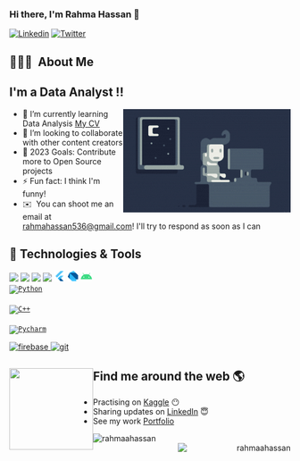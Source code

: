 ### Hi there, I'm Rahma Hassan 👋 

[![Linkedin](https://img.shields.io/badge/-Rahma-blue?style=flat-square&logo=Linkedin&logoColor=white&link=https://https://www.linkedin.com/in/rahma-hassan-profile/)](https://www.linkedin.com/in/rahma-hassan-profile/)
[![Twitter](https://img.shields.io/badge/-Rahma-blue?style=flat-square&logo=twitter&logoColor=white&link=https://twitter.com/1rahmahassan)](https://twitter.com/1rahmahassan)


## 👩🏻‍💻 &nbsp;About Me

## I'm a Data Analyst !!

<img alt="Night Coding" src="https://raw.githubusercontent.com/AVS1508/AVS1508/master/assets/Night-Coding.gif" align="right"/>

- 🌱 I’m currently learning Data Analysis <a href="https://docs.google.com/document/d/1UM-KK6nBnLL2iB4DfSMceYXjgLj1KiZwyRPEYhNH8wg/edit?usp=sharing">My CV</a> 
- 🤝 I’m looking to collaborate with other content creators
- 🥅 2023 Goals: Contribute more to Open Source projects
- ⚡ Fun fact: I think I'm funny!
- ✉️ &nbsp;You can shoot me an email at rahmahassan536@gmail.com! I'll try to respond as soon as I can


## 🔧 Technologies & Tools

![](https://img.shields.io/badge/Editor-VS_Code-informational?style=flat&logo=visual-studio-code&logoColor=white&color=6aa6f8)
![](https://img.shields.io/badge/Code-Dart-blue)
![](https://img.shields.io/badge/SQL-green)
![](https://img.shields.io/badge/Tools-Git-blue)
<code><img height="20" src="https://raw.githubusercontent.com/github/explore/80688e429a7d4ef2fca1e82350fe8e3517d3494d/topics/flutter/flutter.png"></code>
<code><img height="20" src="https://raw.githubusercontent.com/github/explore/80688e429a7d4ef2fca1e82350fe8e3517d3494d/topics/dart/dart.png"></code>
<code><img height="20" src="https://raw.githubusercontent.com/github/explore/80688e429a7d4ef2fca1e82350fe8e3517d3494d/topics/android/android.png"></code>
[<code  >
<img alt="Python" width="26px" src="https://raw.githubusercontent.com/SamirPaulb/assets/main/python.png">
</code>](#)
[<code >
<img alt="C++" width="26px" src="https://raw.githubusercontent.com/SamirPaulb/assets/main/cpp.png" />
</code>](#)
[<code >
<img alt="Pycharm" width="26px" src="https://raw.githubusercontent.com/SamirPaulb/assets/main/pycharm.png" />
</code>](#)

<a href="https://firebase.google.com/" target="_blank" rel="noreferrer"> <img src="https://www.vectorlogo.zone/logos/firebase/firebase-icon.svg" alt="firebase" width="40" height="40"/> </a> <a href="https://git-scm.com/" target="_blank" rel="noreferrer"> <img src="https://www.vectorlogo.zone/logos/git-scm/git-scm-icon.svg" alt="git" width="40" height="40"/> </a> </p>


## Find me around the web 🌎 <a href="https://www.linkedin.com/in/rahma-hassan-profile/"><img align="left" width="150" height="146" src="https://github.com/M0nica/M0nica/blob/main/octomonica/m0nica-octocat-rotating.gif?raw=true"></a>
- Practising on <a href="https://kaggle.com/rahmazhassan">Kaggle</a> 😶
- Sharing updates on <a href="https://www.linkedin.com/in/rahma-hassan-profile/">LinkedIn</a> 😇
- See my work <a href="https://www.novypro.com/profile_projects/rahmahassan">Portfolio</a> 



<p align="left"><img width="40%" align="left" src="https://github-readme-stats.vercel.app/api?username=rahmaahassan&show_icons=true&include_all_commits=true&theme=radical&hide_border=true" alt="rahmaahassan" /></p>

<p align="right"><img width="40%" align="right" sy src="https://github-readme-stats.vercel.app/api/top-langs/?username=rahmaahassan&layout=compact&theme=radical&hide_border=true" alt="rahmaahassan" /></p>




